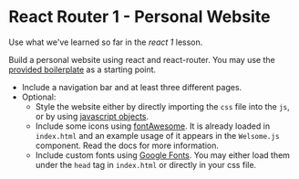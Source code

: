 # React Router 1 - Personal Website

Use what we've learned so far in the _react 1_ lesson.

Build a personal website using react and react-router. You may use the [provided boilerplate](https://codesandbox.io/s/y087wqq0vj) as a starting point.

* Include a navigation bar and at least three different pages.
* Optional:
  * Style the website either by directly importing the `css` file into the `js`, or by using [javascript objects](https://reactjs.org/docs/dom-elements.html#style).
  * Include some icons using [fontAwesome](http://fontawesome.io/icons/). It is already loaded in `index.html` and an example usage of it appears in the `Welsome.js` component. Read the docs for more information.
  * Include custom fonts using [Google Fonts](https://fonts.google.com/). You may either load them under the `head` tag in `index.html` or directly in your css file.
